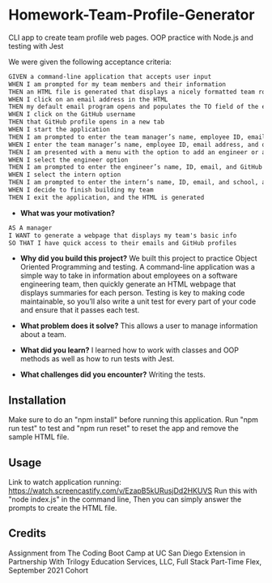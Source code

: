# Homework-Team-Profile-Generator
CLI app to create team profile web pages. OOP practice with Node.js and testing with Jest 

We were given the following acceptance criteria:
```md
GIVEN a command-line application that accepts user input
WHEN I am prompted for my team members and their information
THEN an HTML file is generated that displays a nicely formatted team roster based on user input
WHEN I click on an email address in the HTML
THEN my default email program opens and populates the TO field of the email with the address
WHEN I click on the GitHub username
THEN that GitHub profile opens in a new tab
WHEN I start the application
THEN I am prompted to enter the team manager’s name, employee ID, email address, and office number
WHEN I enter the team manager’s name, employee ID, email address, and office number
THEN I am presented with a menu with the option to add an engineer or an intern or to finish building my team
WHEN I select the engineer option
THEN I am prompted to enter the engineer’s name, ID, email, and GitHub username, and I am taken back to the menu
WHEN I select the intern option
THEN I am prompted to enter the intern’s name, ID, email, and school, and I am taken back to the menu
WHEN I decide to finish building my team
THEN I exit the application, and the HTML is generated
```
- **What was your motivation?**
```md
AS A manager
I WANT to generate a webpage that displays my team's basic info
SO THAT I have quick access to their emails and GitHub profiles
```
  
- **Why did you build this project?**
We built this project to practice Object Oriented Programming and testing. A command-line application was a simple way to take in information about employees on a software engineering team, then quickly generate an HTML webpage that displays summaries for each person. Testing is key to making code maintainable, so you’ll also write a unit test for every part of your code and ensure that it passes each test.

- **What problem does it solve?**
This allows a user to manage information about a team.

- **What did you learn?**
I learned how to work with classes and OOP methods as well as how to run tests with Jest.

- **What challenges did you encounter?**
Writing the tests.
  
 ## Installation 
 Make sure to do an "npm install" before running this application. Run "npm run test" to test and "npm run reset" to reset the app and remove the sample HTML file.
 
 ## Usage
 Link to watch application running: https://watch.screencastify.com/v/EzapB5kURusjDd2HKUVS
 Run this with  "node index.js" in the command line, Then you can simply answer the prompts to create the HTML file.

## Credits  
Assignment from The Coding Boot Camp at UC San Diego Extension in Partnership With Trilogy Education Services, LLC, Full Stack Part-Time Flex, September 2021 Cohort

